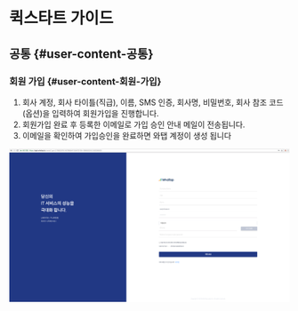 # 퀵스타트 가이드

## 공통 {#user-content-공통}

### 회원 가입 {#user-content-회원-가입}

1. 회사 계정, 회사 타이틀\(직급\), 이름, SMS 인증, 회사명, 비밀번호, 회사 참조 코드\(옵션\)을 입력하여 회원가입을 진행합니다.
2. 회원가입 완료 후 등록한 이메일로 가입 승인 안내 메일이 전송됩니다.
3. 이메일을 확인하여 가입승인을 완료하면 와탭 계정이 생성 됩니다

![&#xD68C;&#xC6D0;&#xAC00;&#xC785; &#xD654;&#xBA74;](../.gitbook/assets/2018-08-22-3.18.24.png)

